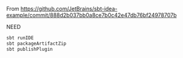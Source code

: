 From https://github.com/JetBrains/sbt-idea-example/commit/888d2b037bb0a8ce7b0c42e47db76bf24978707b

NEED

```zsh
sbt runIDE
sbt packageArtifactZip
sbt publishPlugin
```